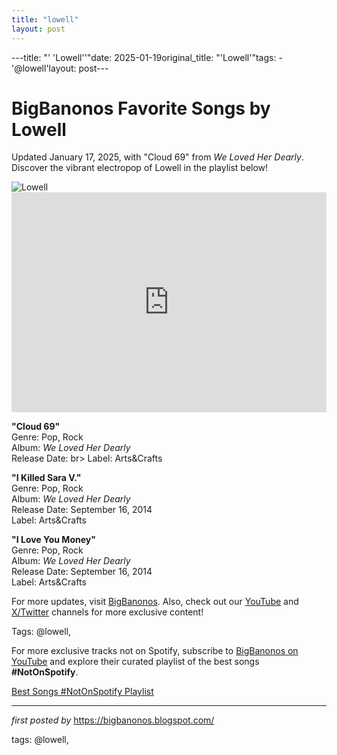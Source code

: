 ```yaml
---
title: "lowell"
layout: post
---
```

---title: "' 'Lowell''"date: 2025-01-19original_title: "'Lowell'"tags:  - '@lowell'layout: post---<!-- Title of the Post --><h1 >BigBanonos Favorite Songs by Lowell</h1> <!-- Introductory Text --><p >Updated January 17, 2025, with "Cloud 69" from <em>We Loved Her Dearly</em>. Discover the vibrant electropop of Lowell in the playlist below!</p> <!-- Featured Image --><div > <img src="https://i.scdn.co/image/ab67616d00001e0297aded66d1c5c63898480968" alt="Lowell" /></div> <!-- Spotify Embed --><div > <iframe src="https://open.spotify.com/embed/playlist/4iOLv4WyjNhaW3GG3NA27t?utm_source=generator" width="100%" height="352" frameborder="0" allowfullscreen="" allow="autoplay; clipboard-write; encrypted-media; fullscreen; picture-in-picture" loading="lazy"></iframe></div> <!-- Song Information --><div > <p><strong>"Cloud 69"</strong><br> Genre: Pop, Rock<br> Album: <em>We Loved Her Dearly</em><br> Release Date: br> Label: Arts&Crafts</p> <p><strong>"I Killed Sara V."</strong><br> Genre: Pop, Rock<br> Album: <em>We Loved Her Dearly</em><br> Release Date: September 16, 2014<br> Label: Arts&Crafts</p> <p><strong>"I Love You Money"</strong><br> Genre: Pop, Rock<br> Album: <em>We Loved Her Dearly</em><br> Release Date: September 16, 2014<br> Label: Arts&Crafts</p></div> <!-- Footer Links --><div > <p>For more updates, visit <a href="https://bigbanonos.blogspot.com/" target="_blank">BigBanonos</a>. Also, check out our <a href="https://www.youtube.com/@BigBanonos" target="_blank">YouTube</a> and <a href="https://x.com/bigbanonos" target="_blank">X/Twitter</a> channels for more exclusive content!</p></div> <!-- Tags --><p >Tags: @lowell,</p><!--Subscribe and Playlist Links--><div>    <p>For more exclusive tracks not on Spotify, subscribe to <a href="https://www.youtube.com/@BigBanonos" target="_blank">BigBanonos on YouTube</a> and explore their curated playlist of the best songs <strong>#NotOnSpotify</strong>.</p>    <p><a href="https://www.youtube.com/playlist?list=PLtuNtuTatqI0kFahUCbtbfenC_ET5O_tr" target="_blank">Best Songs #NotOnSpotify Playlist<br /></a></p></div><hr /><p><em>first posted by</em> <a href="https://bigbanonos.blogspot.com/" rel="noopener" target="_new">https://bigbanonos.blogspot.com/</a></p><p>tags: @lowell,</p>